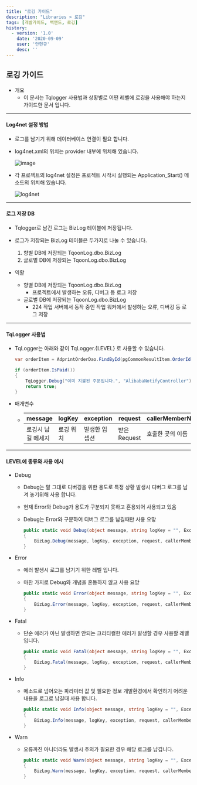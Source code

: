 ```yaml
---
title: "로깅 가이드"
description: "Libraries > 로깅"
tags: [개발가이드, 백앤드, 로깅]
history:
  - version: '1.0'
    date: '2020-09-09'
    user: '안현규'
    desc: ''
---
```


## 로깅 가이드

* 개요
  * 이 문서는 Tqlogger 사용법과 상황별로 어떤 레벨에 로깅을 사용해야 하는지 가이드한 문서 입니다.

---

#### Log4net 설정 방법

* 로그를 남기기 위해 데이터베이스 연결이 필요 합니다.

* log4net.xml의 위치는 provider 내부에 위치해 있습니다.

  ![image](https://user-images.githubusercontent.com/40411714/92543649-f816ba80-f286-11ea-9708-ed127f9d4680.png)

* 각 프로젝트의 log4net 설정은 프로젝트 시작시 실행되는 Application_Start() 메소드의 위치해 있습니다.

  ![log4net](https://user-images.githubusercontent.com/40411714/92543683-18df1000-f287-11ea-8e5f-f59c68b20184.png)

---

#### 로그 저장 DB

* Tqlogger로 남긴 로그는 BizLog 테이블에 저장됩니다.

* 로그가 저장되는 BizLog 테이블은 두가지로 나눌 수 있습니다.
  1. 향별 DB에 저장되는 TqoonLog.dbo.BizLog
  2. 글로벌 DB에 저장되는 TqoonLog.dbo.BizLog
* 역활
  * 향별 DB에 저장되는 TqoonLog.dbo.BizLog
    * 프로젝트에서 발생하는 오류, 디버그 등 로그 저장
  * 글로벌 DB에 저장되는 TqoonLog.dbo.BizLog
    * 224 작업 서버에서 동작 중인 작업 워커에서 발생하는 오류, 디버깅 등 로그 저장

---

#### TqLogger 사용법

* TqLogger는 아래와 같이 TqLogger.{LEVEL} 로 사용할 수 있습니다. 

  ``` c#
  var orderItem = AdprintOrderDao.FindById(pgCommonResultItem.OrderId);
  
  if (orderItem.IsPaid())
  {
      TqLogger.Debug("이미 지불된 주문입니다.", "AlibabaNotifyController");
      return true;
  }
  ```

* 매개변수

  * | message            | logKey    | exception     | request      | callerMemberName | callerFilePath   | callerLineNumber |
    | ------------------ | --------- | ------------- | ------------ | ---------------- | ---------------- | ---------------- |
    | 로깅시 남길 메세지 | 로깅 위치 | 발생한 입셉션 | 받은 Request | 호출한 곳의 이름 | 발생한 파일 위치 | 발생한 줄 위치   |

---

#### LEVEL에 종류와 사용 예시

* Debug 

  * Debug는 말 그대로 디버깅을 위한 용도로 특정 상황 발생시 디버그 로그를 남겨 놓기위해 사용 합니다.

  * 현재 Error와 Debug가 용도가 구분되지 못하고 혼용되어 사용되고 있음

  * Debug는 Error와 구분하여 디버그 로그를 남길때만 사용 요망

    ``` c#
    public static void Debug(object message, string logKey = "", Exception exception = null, HttpRequestBase request = null, [CallerMemberName] string callerMemberName = "", [CallerFilePath] string callerFilePath = "", [CallerLineNumber] int callerLineNumber = 0)
    {
        BizLog.Debug(message, logKey, exception, request, callerMemberName, callerFilePath, callerLineNumber);
    }
    ```

* Error

  * 에러 발생시 로그를 남기기 위한 레벨 입니다.

  * 마찬 가지로 Debug와 개념을 혼동하지 않고 사용 요망

    ``` c#
    public static void Error(object message, string logKey = "", Exception exception = null, HttpRequestBase request = null, [CallerMemberName] string callerMemberName = "", [CallerFilePath] string callerFilePath = "", [CallerLineNumber] int callerLineNumber = 0)
    {
        BizLog.Error(message, logKey, exception, request, callerMemberName, callerFilePath, callerLineNumber);
    }
    ```

* Fatal

  * 단순 에러가 아닌 발생하면 안되는 크리티컬한 에러가 발생할 경우 사용할 레벨입니다.

    ``` c#
    public static void Fatal(object message, string logKey = "", Exception exception = null, HttpRequestBase request = null, [CallerMemberName] string callerMemberName = "", [CallerFilePath] string callerFilePath = "", [CallerLineNumber] int callerLineNumber = 0)
    {
        BizLog.Fatal(message, logKey, exception, request, callerMemberName, callerFilePath, callerLineNumber);
    }
    ```

* Info

  * 메소드로 넘어오는 파라미터 값 및 필요한 정보 개발환경에서 확인하기 어려운 내용을 로그로 남길때 사용 합니다.

    ``` c#
    public static void Info(object message, string logKey = "", Exception exception = null, HttpRequestBase request = null, [CallerMemberName] string callerMemberName = "", [CallerFilePath] string callerFilePath = "", [CallerLineNumber] int callerLineNumber = 0)
    {
        BizLog.Info(message, logKey, exception, request, callerMemberName, callerFilePath, callerLineNumber);
    }
    ```

* Warn

  * 오류까진 아니더라도 발생시 주의가 필요한 경우 해당 로그를 남깁니다.

    ``` C#
    public static void Warn(object message, string logKey = "", Exception exception = null, HttpRequestBase request = null, [CallerMemberName] string callerMemberName = "", [CallerFilePath] string callerFilePath = "", [CallerLineNumber] int callerLineNumber = 0)
    {
        BizLog.Warn(message, logKey, exception, request, callerMemberName, callerFilePath, callerLineNumber);
    }
    ```








